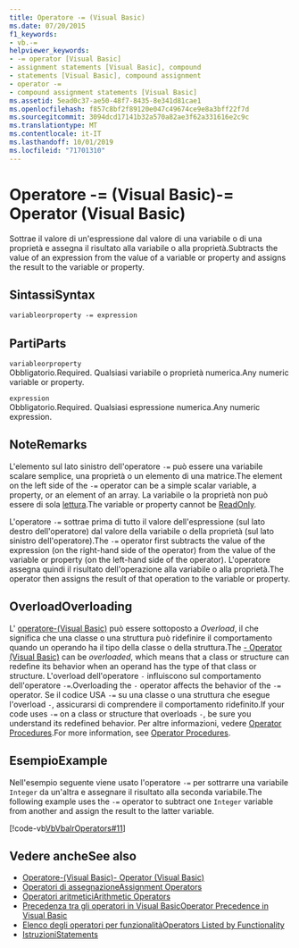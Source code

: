 ```yaml
---
title: Operatore -= (Visual Basic)
ms.date: 07/20/2015
f1_keywords:
- vb.-=
helpviewer_keywords:
- -= operator [Visual Basic]
- assignment statements [Visual Basic], compound
- statements [Visual Basic], compound assignment
- operator -=
- compound assignment statements [Visual Basic]
ms.assetid: 5ead0c37-ae50-48f7-8435-8e341d81cae1
ms.openlocfilehash: f857c8bf2f89120e047c49674ce9e8a3bff22f7d
ms.sourcegitcommit: 3094dcd17141b32a570a82ae3f62a331616e2c9c
ms.translationtype: MT
ms.contentlocale: it-IT
ms.lasthandoff: 10/01/2019
ms.locfileid: "71701310"
---
```

# <a name="--operator-visual-basic"></a><span data-ttu-id="45d65-102">Operatore -= (Visual Basic)</span><span class="sxs-lookup"><span data-stu-id="45d65-102">-= Operator (Visual Basic)</span></span>
<span data-ttu-id="45d65-103">Sottrae il valore di un'espressione dal valore di una variabile o di una proprietà e assegna il risultato alla variabile o alla proprietà.</span><span class="sxs-lookup"><span data-stu-id="45d65-103">Subtracts the value of an expression from the value of a variable or property and assigns the result to the variable or property.</span></span>  
  
## <a name="syntax"></a><span data-ttu-id="45d65-104">Sintassi</span><span class="sxs-lookup"><span data-stu-id="45d65-104">Syntax</span></span>  
  
```vb  
variableorproperty -= expression  
```  
  
## <a name="parts"></a><span data-ttu-id="45d65-105">Parti</span><span class="sxs-lookup"><span data-stu-id="45d65-105">Parts</span></span>  
 `variableorproperty`  
 <span data-ttu-id="45d65-106">Obbligatorio.</span><span class="sxs-lookup"><span data-stu-id="45d65-106">Required.</span></span> <span data-ttu-id="45d65-107">Qualsiasi variabile o proprietà numerica.</span><span class="sxs-lookup"><span data-stu-id="45d65-107">Any numeric variable or property.</span></span>  
  
 `expression`  
 <span data-ttu-id="45d65-108">Obbligatorio.</span><span class="sxs-lookup"><span data-stu-id="45d65-108">Required.</span></span> <span data-ttu-id="45d65-109">Qualsiasi espressione numerica.</span><span class="sxs-lookup"><span data-stu-id="45d65-109">Any numeric expression.</span></span>  
  
## <a name="remarks"></a><span data-ttu-id="45d65-110">Note</span><span class="sxs-lookup"><span data-stu-id="45d65-110">Remarks</span></span>  
 <span data-ttu-id="45d65-111">L'elemento sul lato sinistro dell'operatore `-=` può essere una variabile scalare semplice, una proprietà o un elemento di una matrice.</span><span class="sxs-lookup"><span data-stu-id="45d65-111">The element on the left side of the `-=` operator can be a simple scalar variable, a property, or an element of an array.</span></span> <span data-ttu-id="45d65-112">La variabile o la proprietà non può essere di sola [lettura](../../../visual-basic/language-reference/modifiers/readonly.md).</span><span class="sxs-lookup"><span data-stu-id="45d65-112">The variable or property cannot be [ReadOnly](../../../visual-basic/language-reference/modifiers/readonly.md).</span></span>  
  
 <span data-ttu-id="45d65-113">L'operatore `-=` sottrae prima di tutto il valore dell'espressione (sul lato destro dell'operatore) dal valore della variabile o della proprietà (sul lato sinistro dell'operatore).</span><span class="sxs-lookup"><span data-stu-id="45d65-113">The `-=` operator first subtracts the value of the expression (on the right-hand side of the operator) from the value of the variable or property (on the left-hand side of the operator).</span></span> <span data-ttu-id="45d65-114">L'operatore assegna quindi il risultato dell'operazione alla variabile o alla proprietà.</span><span class="sxs-lookup"><span data-stu-id="45d65-114">The operator then assigns the result of that operation to the variable or property.</span></span>  
  
## <a name="overloading"></a><span data-ttu-id="45d65-115">Overload</span><span class="sxs-lookup"><span data-stu-id="45d65-115">Overloading</span></span>  
 <span data-ttu-id="45d65-116">L' [operatore-(Visual Basic)](../../../visual-basic/language-reference/operators/subtraction-operator.md) può essere sottoposto a *Overload*, il che significa che una classe o una struttura può ridefinire il comportamento quando un operando ha il tipo della classe o della struttura.</span><span class="sxs-lookup"><span data-stu-id="45d65-116">The [- Operator (Visual Basic)](../../../visual-basic/language-reference/operators/subtraction-operator.md) can be *overloaded*, which means that a class or structure can redefine its behavior when an operand has the type of that class or structure.</span></span> <span data-ttu-id="45d65-117">L'overload dell'operatore `-` influiscono sul comportamento dell'operatore `-=`.</span><span class="sxs-lookup"><span data-stu-id="45d65-117">Overloading the `-` operator affects the behavior of the `-=` operator.</span></span> <span data-ttu-id="45d65-118">Se il codice USA `-=` su una classe o una struttura che esegue l'overload `-`, assicurarsi di comprendere il comportamento ridefinito.</span><span class="sxs-lookup"><span data-stu-id="45d65-118">If your code uses `-=` on a class or structure that overloads `-`, be sure you understand its redefined behavior.</span></span> <span data-ttu-id="45d65-119">Per altre informazioni, vedere [Operator Procedures](../../../visual-basic/programming-guide/language-features/procedures/operator-procedures.md).</span><span class="sxs-lookup"><span data-stu-id="45d65-119">For more information, see [Operator Procedures](../../../visual-basic/programming-guide/language-features/procedures/operator-procedures.md).</span></span>  
  
## <a name="example"></a><span data-ttu-id="45d65-120">Esempio</span><span class="sxs-lookup"><span data-stu-id="45d65-120">Example</span></span>  
 <span data-ttu-id="45d65-121">Nell'esempio seguente viene usato l'operatore `-=` per sottrarre una variabile `Integer` da un'altra e assegnare il risultato alla seconda variabile.</span><span class="sxs-lookup"><span data-stu-id="45d65-121">The following example uses the `-=` operator to subtract one `Integer` variable from another and assign the result to the latter variable.</span></span>  
  
 [!code-vb[VbVbalrOperators#11](~/samples/snippets/visualbasic/VS_Snippets_VBCSharp/VbVbalrOperators/VB/Class1.vb#11)]  
  
## <a name="see-also"></a><span data-ttu-id="45d65-122">Vedere anche</span><span class="sxs-lookup"><span data-stu-id="45d65-122">See also</span></span>

- [<span data-ttu-id="45d65-123">Operatore-(Visual Basic)</span><span class="sxs-lookup"><span data-stu-id="45d65-123">- Operator (Visual Basic)</span></span>](../../../visual-basic/language-reference/operators/subtraction-operator.md)
- [<span data-ttu-id="45d65-124">Operatori di assegnazione</span><span class="sxs-lookup"><span data-stu-id="45d65-124">Assignment Operators</span></span>](../../../visual-basic/language-reference/operators/assignment-operators.md)
- [<span data-ttu-id="45d65-125">Operatori aritmetici</span><span class="sxs-lookup"><span data-stu-id="45d65-125">Arithmetic Operators</span></span>](../../../visual-basic/language-reference/operators/arithmetic-operators.md)
- [<span data-ttu-id="45d65-126">Precedenza tra gli operatori in Visual Basic</span><span class="sxs-lookup"><span data-stu-id="45d65-126">Operator Precedence in Visual Basic</span></span>](../../../visual-basic/language-reference/operators/operator-precedence.md)
- [<span data-ttu-id="45d65-127">Elenco degli operatori per funzionalità</span><span class="sxs-lookup"><span data-stu-id="45d65-127">Operators Listed by Functionality</span></span>](../../../visual-basic/language-reference/operators/operators-listed-by-functionality.md)
- [<span data-ttu-id="45d65-128">Istruzioni</span><span class="sxs-lookup"><span data-stu-id="45d65-128">Statements</span></span>](../../../visual-basic/programming-guide/language-features/statements.md)
